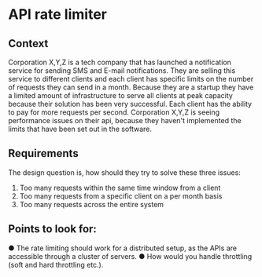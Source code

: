 # API rate limiter

## Context

Corporation X,Y,Z is a tech company that has launched a notification service for sending SMS and
E-mail notifications. They are selling this service to different clients and each client has specific
limits on the number of requests they can send in a month. Because they are a startup they have a
limited amount of infrastructure to serve all clients at peak capacity because their solution has
been very successful. Each client has the ability to pay for more requests per second. Corporation
X,Y,Z is seeing performance issues on their api, because they haven't implemented the limits that
have been set out in the software.

## Requirements

The design question is, how should they try to solve these three issues:

1. Too many requests within the same time window from a client
2. Too many requests from a specific client on a per month basis
3. Too many requests across the entire system

## Points to look for:

● The rate limiting should work for a distributed setup, as the APIs are accessible through a
cluster of servers.
● How would you handle throttling (soft and hard throttling etc.).
